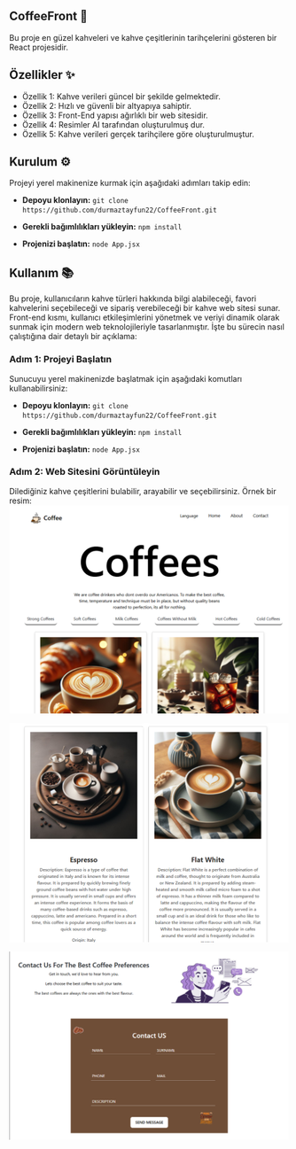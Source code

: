 ﻿## **CoffeeFront** 🚀
Bu proje en güzel kahveleri ve kahve çeşitlerinin tarihçelerini gösteren bir React projesidir.
## **Özellikler** ✨

-   Özellik 1: Kahve verileri güncel bir şekilde gelmektedir.
-   Özellik 2: Hızlı ve güvenli bir altyapıya sahiptir.
-   Özellik 3: Front-End yapısı ağırlıklı bir web sitesidir.
-   Özellik 4: Resimler AI tarafından oluşturulmuş dur.
-   Özellik 5: Kahve verileri gerçek tarihçilere göre oluşturulmuştur.
## **Kurulum** ⚙️

Projeyi yerel makinenize kurmak için aşağıdaki adımları takip edin:
-   **Depoyu klonlayın:**
     `git clone https://github.com/durmaztayfun22/CoffeeFront.git` 
    
-   **Gerekli bağımlılıkları yükleyin:**
    `npm install` 
    
-   **Projenizi başlatın:**
    `node App.jsx`
   ## **Kullanım** 📚

Bu proje, kullanıcıların kahve türleri hakkında bilgi alabileceği, favori kahvelerini seçebileceği ve sipariş verebileceği bir kahve web sitesi sunar. Front-end kısmı, kullanıcı etkileşimlerini yönetmek ve veriyi dinamik olarak sunmak için modern web teknolojileriyle tasarlanmıştır. İşte bu sürecin nasıl çalıştığına dair detaylı bir açıklama:

### **Adım 1: Projeyi Başlatın**

Sunucuyu yerel makinenizde başlatmak için aşağıdaki komutları kullanabilirsiniz:
-   **Depoyu klonlayın:**
     `git clone https://github.com/durmaztayfun22/CoffeeFront.git` 
    
-   **Gerekli bağımlılıkları yükleyin:**
    `npm install` 
    
-   **Projenizi başlatın:**
    `node App.jsx`
  ### **Adım 2: Web Sitesini Görüntüleyin**

Dilediğiniz kahve çeşitlerini bulabilir, arayabilir ve seçebilirsiniz. Örnek bir resim:
![Resim-1](images/readmeImage/resim-1.png)

![Resim-2](images/readmeImage/resim-2.png)

![Resim-3](images/readmeImage/resim-3.png)

